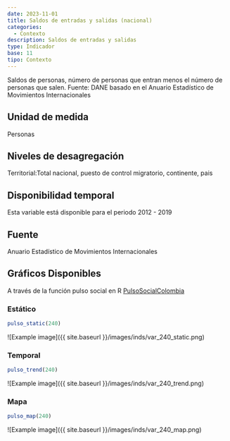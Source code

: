 ```yaml
---
date: 2023-11-01
title: Saldos de entradas y salidas (nacional)
categories:
  - Contexto
description: Saldos de entradas y salidas
type: Indicador
base: 11
tipo: Contexto
--- 
```


Saldos de personas, número de personas que entran menos el número de personas que salen.
Fuente: DANE basado en el Anuario Estadístico de Movimientos Internacionales

## Unidad de medida
Personas

## Niveles de desagregación
Territorial:Total nacional, puesto de control migratorio, continente, pais

## Disponibilidad temporal
Esta variable está disponible para el periodo 2012 - 2019

## Fuente
Anuario Estadístico de Movimientos Internacionales

## Gráficos Disponibles

A través de la función pulso social en R [PulsoSocialColombia](https://github.com/pulsosocialcolombia/PulsoSocialColombia)

### Estático

``` R
pulso_static(240)
```

![Example image]({{ site.baseurl }}/images/inds/var_240_static.png)

### Temporal

``` R
pulso_trend(240)
```

![Example image]({{ site.baseurl }}/images/inds/var_240_trend.png)

### Mapa

``` R
pulso_map(240)
```

![Example image]({{ site.baseurl }}/images/inds/var_240_map.png)